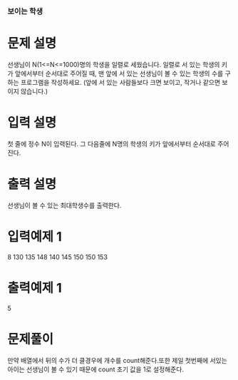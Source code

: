### 보이는 학생

# 문제 설명

선생님이 N(1<=N<=1000)명의 학생을 일렬로 세웠습니다. 
일렬로 서 있는 학생의 키가 앞에서부터 순서대로 주어질 때, 맨 앞에 서 있는 선생님이 볼 수 있는 학생의 수를 구하는 프로그램을 작성하세요. 
(앞에 서 있는 사람들보다 크면 보이고, 작거나 같으면 보이지 않습니다.)

# 입력 설명

첫 줄에 정수 N이 입력된다. 그 다음줄에 N명의 학생의 키가 앞에서부터 순서대로 주어진다.

# 출력 설명

선생님이 볼 수 있는 최대학생수를 출력한다.

# 입력예제 1

8
130 135 148 140 145 150 150 153 

# 출력예제 1

5

# 문제풀이
만약 배열에서 뒤의 수가 더 클경우에 개수를 count해준다.또한 제일 첫번째에 서있는 아이는 선생님이 볼 수 있기 때문에 count 초기 값을 1로 설정해준다.